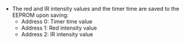 - The red and IR intensity values and the timer time are saved to the EEPROM upon saving:
    - Address 0: Timer time value
    - Address 1: Red intensity value
    - Address 2: IR intensity value